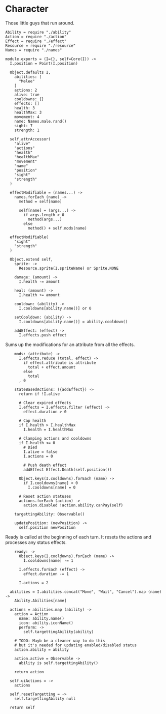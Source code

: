 Character
=========

Those little guys that run around.

    Ability = require "./ability"
    Action = require "./action"
    Effect = require "./effect"
    Resource = require "./resource"
    Names = require "./names"

    module.exports = (I={}, self=Core(I)) ->
      I.position = Point(I.position)

      Object.defaults I,
        abilities: [
          "Melee"
        ]
        actions: 2
        alive: true
        cooldowns: {}
        effects: []
        health: 3
        healthMax: 3
        movement: 4
        name: Names.male.rand()
        sight: 7
        strength: 1

      self.attrAccessor(
        "alive"
        "actions"
        "health"
        "healthMax"
        "movement"
        "name"
        "position"
        "sight"
        "strength"
      )

      effectModifiable = (names...) ->
        names.forEach (name) ->
          method = self[name]

          self[name] = (args...) ->
            if args.length > 0
              method(args...)
            else
              method() + self.mods(name)

      effectModifiable(
        "sight"
        "strength"
      )

      Object.extend self,
        sprite: ->
          Resource.sprite(I.spriteName) or Sprite.NONE
  
        damage: (amount) ->
          I.health -= amount

        heal: (amount) ->
          I.health += amount

        cooldown: (ability) ->
          I.cooldowns[ability.name()] or 0

        setCooldown: (ability) ->
          I.cooldowns[ability.name()] = ability.cooldown()

        addEffect: (effect) ->
          I.effects.push effect

Sums up the modifications for an attribute from all the effects.

        mods: (attribute) ->
          I.effects.reduce (total, effect) ->
            if effect.attribute is attribute
              total + effect.amount
            else
              total
          , 0

        stateBasedActions: ({addEffect}) ->
          return if !I.alive

          # Clear expired effects
          I.effects = I.effects.filter (effect) ->
            effect.duration > 0

          # Cap health
          if I.health > I.healthMax
            I.health = I.healthMax

          # Clamping actions and cooldowns
          if I.health <= 0
            # Died
            I.alive = false
            I.actions = 0

            # Push death effect
            addEffect Effect.Death(self.position())

          Object.keys(I.cooldowns).forEach (name) ->
            if I.cooldowns[name] < 0
              I.cooldowns[name] = 0

          # Reset action statuses
          actions.forEach (action) ->
            action.disabled !action.ability.canPay(self)

        targettingAbility: Observable()

        updatePosition: (newPosition) ->
          self.position newPosition

Ready is called at the beginning of each turn. It resets the actions and processes
any status effects.

        ready: ->
          Object.keys(I.cooldowns).forEach (name) ->
            I.cooldowns[name] -= 1

          I.effects.forEach (effect) ->
            effect.duration -= 1

          I.actions = 2

      abilities = I.abilities.concat("Move", "Wait", "Cancel").map (name) ->
        Ability.Abilities[name]

      actions = abilities.map (ability) ->
        action = Action
          name: ability.name()
          icon: ability.iconName()
          perform: ->
            self.targettingAbility(ability)

        # TODO: Mayb be a cleaner way to do this
        # but it's needed for updating enabled/disabled status
        action.ability = ability

        action.active = Observable ->
          ability is self.targettingAbility()

        return action

      self.uiActions = ->
        actions

      self.resetTargetting = ->
        self.targettingAbility null

      return self
